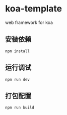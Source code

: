 # koa-template
web framework for koa

## 安装依赖
```shell
npm install
```

## 运行调试
```shell
npm run dev
```

## 打包配置
```shell
npm run build
```
